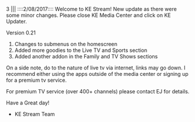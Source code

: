 3
||| 
::::2/08/2017::::
Welcome to KE Stream! New update as there were some minor changes. Please close KE Media Center and click on KE Updater.

Version 0.21
1. Changes to submenus on the homescreen
2. Added more goodies to the Live TV and Sports section
3. Added another addon in the Family and TV Shows sections

On a side note, do to the nature of live tv via internet, links may go down. I recommend either using the apps outside of the media center or signing up for a premium tv service.

For premium TV service (over 400+ channels) please contact EJ for details. 

Have a Great day!

- KE Stream Team
